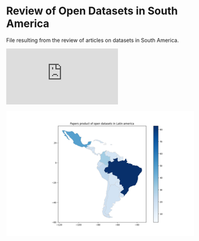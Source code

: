 # Review of Open Datasets in South America

File resulting from the review of articles on datasets in South America.


![Prisma Flow Diagram](https://github.com/dsrestrepo/MIT_Review_datasets_Latin_America/blob/main/Plots/PRISMA%202009%20flow%20diagram.pdf)

![Map Papers per Country](https://github.com/dsrestrepo/MIT_Review_datasets_Latin_America/blob/main/Plots/Latin%20America%20Map.png)

